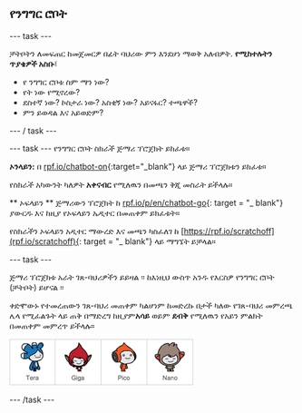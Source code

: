 ## የንግግር ሮቦት

\--- task \---

ቻትቦትን ለመፍጠር ከመጀመርዎ በፊት ባህሪው ምን እንደሆነ ማወቅ አለብዎት. **የሚከተሉትን ጥያቄዎች አስቡ**፤

+ የ ንግግር ሮቦቱ ስም ማን ነው?
+ የት ነው የሚኖረው?
+ ደስተኛ ነው? ኮስታራ ነው? አስቂኝ ነው? አይናፋር? ተጫዋች?
+ ምን ይወዳል እና አይወድም?

\--- / task \---

\--- task \--- የንግግር ሮቦት ስክራች ጅማሪ ፕሮጀክት ይክፈቱ።

**ኦንላይን:** በ [rpf.io/chatbot-on](http://rpf.io/chatbot-on){:target="_blank"} ላይ ጅማሪ ፕሮጀክቱን ይክፈቱ።

የስክራች አካውንት ካለዎት **አቀናብር** የሚለዉን በመጫን ቅጂ መስራት ይችላሉ።

** ኦፍላይን ** ጅማሪውን ፕሮጀክት ከ [ rpf.io/p/en/chatbot-go](http://rpf.io/p/en/chatbot-go){: target = "_ blank"}ያውርዱ እና ከዚያ የኦፍላይን ኤዲተር በመጠቀም ይክፈቱት።

የስክራችን ኦፍላይን አዲተር ማውረድ እና መጫን ካስፈለገ ከ [https://rpf.io/scratchoff](rpf.io/scratchoff){: target = "_ blank"} ላይ ማግኜት ይቻላል።

\--- task \---

ጅማሪ ፕሮጀክቱ አራት ገጸ-ባህሪዎችን ይይዛል ፡፡ ከእነዚህ ውስጥ አንዱ የእርስዎ የንግግር ሮቦት (ቻትቦት) ይሆናል ፡፡

ቀድሞውኑ የተመረጠውን ገጸ-ባህሪ መጠቀም ካልሆነም ከመድረኩ በታች ካለው የገጸ-ባህሪ መምረጫ ሌላ የሚፈልጉት ላይ ጠቅ በማድረግ ከዚያም**አሳይ** ወይም **ደብቅ** የሚለዉን የአይን ምልክት በመጠቀም መምረጥ ይችላሉ።

![ገጸ-ባህሪ ይምረጡ](images/chatbot-characters.png)

\--- /task \---